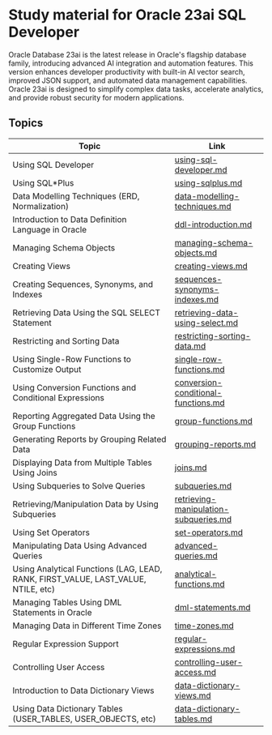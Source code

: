 # Study material for Oracle 23ai SQL Developer

Oracle Database 23ai is the latest release in Oracle's flagship database family, introducing advanced AI integration and automation features. This version enhances developer productivity with built-in AI vector search, improved JSON support, and automated data management capabilities. Oracle 23ai is designed to simplify complex data tasks, accelerate analytics, and provide robust security for modern applications.

## Topics

| Topic | Link |
|-------|------|
| Using SQL Developer | [using-sql-developer.md](topics/using-sql-developer.md) |
| Using SQL*Plus | [using-sqlplus.md](topics/using-sqlplus.md) |
| Data Modelling Techniques (ERD, Normalization) | [data-modelling-techniques.md](topics/data-modelling-techniques.md) |
| Introduction to Data Definition Language in Oracle | [ddl-introduction.md](topics/ddl-introduction.md) |
| Managing Schema Objects | [managing-schema-objects.md](topics/managing-schema-objects.md) |
| Creating Views | [creating-views.md](topics/creating-views.md) |
| Creating Sequences, Synonyms, and Indexes | [sequences-synonyms-indexes.md](topics/sequences-synonyms-indexes.md) |
| Retrieving Data Using the SQL SELECT Statement | [retrieving-data-using-select.md](topics/retrieving-data-using-select.md) |
| Restricting and Sorting Data | [restricting-sorting-data.md](topics/restricting-sorting-data.md) |
| Using Single-Row Functions to Customize Output | [single-row-functions.md](topics/single-row-functions.md) |
| Using Conversion Functions and Conditional Expressions | [conversion-conditional-functions.md](topics/conversion-conditional-functions.md) |
| Reporting Aggregated Data Using the Group Functions | [group-functions.md](topics/group-functions.md) |
| Generating Reports by Grouping Related Data | [grouping-reports.md](topics/grouping-reports.md) |
| Displaying Data from Multiple Tables Using Joins | [joins.md](topics/joins.md) |
| Using Subqueries to Solve Queries | [subqueries.md](topics/subqueries.md) |
| Retrieving/Manipulation Data by Using Subqueries | [retrieving-manipulation-subqueries.md](topics/retrieving-manipulation-subqueries.md) |
| Using Set Operators | [set-operators.md](topics/set-operators.md) |
| Manipulating Data Using Advanced Queries | [advanced-queries.md](topics/advanced-queries.md) |
| Using Analytical Functions (LAG, LEAD, RANK, FIRST_VALUE, LAST_VALUE, NTILE, etc) | [analytical-functions.md](topics/analytical-functions.md) |
| Managing Tables Using DML Statements in Oracle | [dml-statements.md](topics/dml-statements.md) |
| Managing Data in Different Time Zones | [time-zones.md](topics/time-zones.md) |
| Regular Expression Support | [regular-expressions.md](topics/regular-expressions.md) |
| Controlling User Access | [controlling-user-access.md](topics/controlling-user-access.md) |
| Introduction to Data Dictionary Views | [data-dictionary-views.md](topics/data-dictionary-views.md) |
| Using Data Dictionary Tables (USER_TABLES, USER_OBJECTS, etc) | [data-dictionary-tables.md](topics/data-dictionary-tables.md) |

